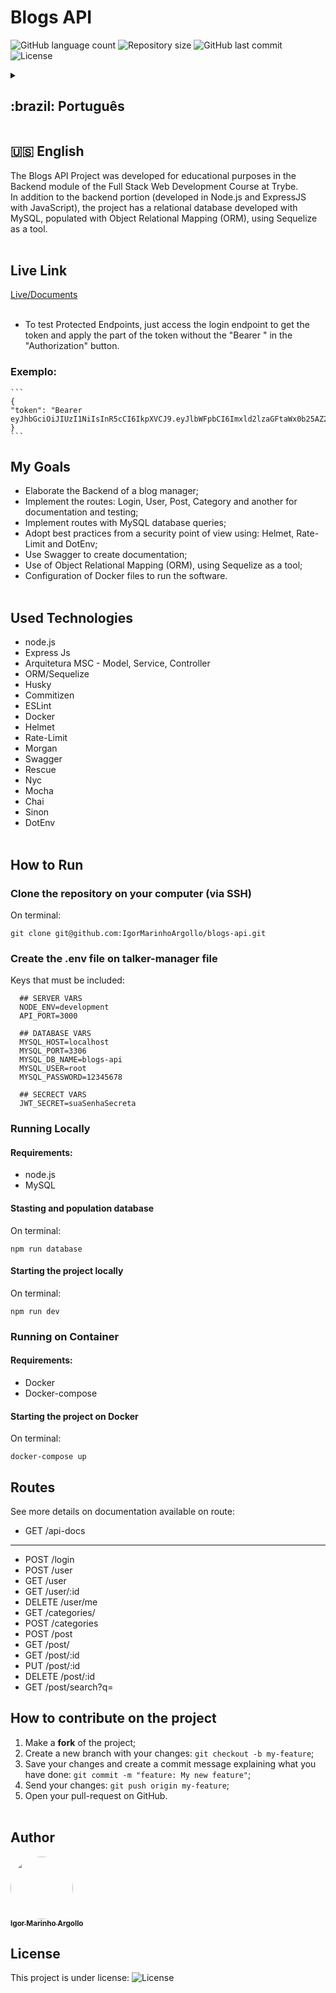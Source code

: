 # Blogs API

<p>
  <img alt="GitHub language count" src="https://img.shields.io/github/languages/count/IgorMarinhoArgollo/blogs-api?color=%2304D361">

  <img alt="Repository size" src="https://img.shields.io/github/repo-size/IgorMarinhoArgollo/blogs-api">
  
  <img alt="GitHub last commit" src="https://img.shields.io/github/last-commit/IgorMarinhoArgollo/blogs-api">
    
  <img alt="License" src="https://img.shields.io/badge/license-MIT-brightgreen">
   
<details>
  <summary><h2>:brazil: Português</h2></summary>
  O Projeto Blogs API foi desenvolvido com fins educacionais no módulo de Backend do Curso de Desenvolvimento Web Full Stack na Trybe. <br> Além da parcela do backend (desenvolvida em Node.js e ExpressJS com JavaScript), o projeto conta com um bando de dados relacionais desenvolvido com o MySQL, populado com o Mapeamento Objeto Relacional (ORM), utiliando o Sequelize como ferramenta.<br><br>
  
  ## Live Link
  <a href="https://talkermanager.herokuapp.com/api-docs/">Live/Documentação</a><br><br>
   * Para testar os Endpoints protegidos, basta acessar o endpoint de login para obter o token e aplicar no botão "Authorization" a parte do token sem o "Bearer ".<br><br>

   ### Exemplo:
    ```
    {
    "token": "Bearer eyJhbGciOiJIUzI1NiIsInR5cCI6IkpXVCJ9.eyJlbWFpbCI6Imxld2lzaGFtaWx0b25AZ21haWwuY29tIiwiaWF0IjoxNjYyMDQ0MTg1LCJleHAiOjE2NjI2NDg5ODV9.jrMggE5ep8vn1QyJg5zqjTsGRZpYYfYYjoGrKpRYeMQ"
    }
    ```
  
  ## Objetivos
  * Elaborar o Backend de um gerenciador de blog;
  * Implementar as rotas: Login, User, Post, Category e outra para documentação e testagem;
  * Implementar as rotas com consultas do banco de dados MySQL;
  * Adotar boas práticas do ponto de vista de segurança usando: Helmet, Rate-Limit e DotEnv;
  * Utilizar o Swagger para criar a documentação;
  * Utilização do Mapeamento Objeto Relacional (ORM), utilizando Sequelize como ferramenta;
  * Configuração de arquivos Docker para rodar o software.<br><br>
  
  ## Tecnologias usadas
  * node.js
  * Express Js
  * Arquitetura MSC - Model, Service, Controller
  * ORM/Sequelize
  * Husky
  * Commitizen
  * ESLint
  * Docker
  * Helmet
  * Rate-Limit
  * Morgan
  * Swagger
  * Rescue
  * Nyc
  * Mocha
  * Chai
  * Sinon
  * DotEnv<br><br>

      
  ## Como Rodar
      
  ### Clonar no seu computador (via SSH)
  No terminal:
  
    git clone git@github.com:IgorMarinhoArgollo/blogs-api.git
       
  ### Crie o arquivo .env na pasta talker-manager
  Chaves que devem ser inseridas:
  ```
    ## SERVER VARS
    NODE_ENV=development
    API_PORT=3000

    ## DATABASE VARS
    MYSQL_HOST=localhost
    MYSQL_PORT=3306
    MYSQL_DB_NAME=blogs-api
    MYSQL_USER=root
    MYSQL_PASSWORD=12345678

    ## SECRECT VARS
    JWT_SECRET=suaSenhaSecreta
  ```
    
  ### Rodar Localmente
  #### Requisitos:
   * node.js
   * MySQL
  
  #### Iniciando criando e populando o banco
  No terminal:
  
    npm run database
  
  
  #### Iniciando o projeto localmente
  No terminal:
  
    npm run dev
          
      
  ### Rodar no Container
  #### Requisitos:
   * Docker
   * Docker-compose
  
  #### Iniciando o projeto localmente
  no terminal:
  
    docker-compose up


  ## Rotas
  Vide detalhes na documentação disponível na rota: 
  
  * GET /api-docs
  ------------------------
  * POST /login
  * POST /user
  * GET /user
  * GET /user/:id
  * DELETE /user/me
  * GET /categories/
  * POST /categories
  * POST /post
  * GET /post/
  * GET /post/:id
  * PUT /post/:id
  * DELETE /post/:id
  * GET /post/search?q=
  
    
  ## Como contribuir no projeto
  1. Faça um **fork** do projeto;
  2. Crie uma nova branch com as suas alterações: `git checkout -b my-feature`;
  3. Salve as alterações e crie uma mensagem de commit contando o que você fez: `git commit -m "feature: My new feature"`;
  4. Envie as suas alterações: `git push origin my-feature`;
  5. Abra o seu pull-request na página do GitHub.<br><br>

  ##  Autor
<a href="https://www.linkedin.com/in/igormarinhoargollo/">
 <img style="border-radius:300px;" src="https://avatars.githubusercontent.com/u/85767736?s=96&v=4" width="100px;" alt=""/>
 <br />
 <sub><b>Igor Marinho Argollo</b></sub></a> <a href="https://www.linkedin.com/in/igormarinhoargollo/"></a>
 <br><br>

  ## Licença
  Esse projeto está sob a licença:
  <img alt="License" src="https://img.shields.io/badge/license-MIT-brightgreen"><br><br>
</details>
  
  ##  
  ## :us: English
  The Blogs API Project was developed for educational purposes in the Backend module of the Full Stack Web Development Course at Trybe. <br> In addition to the backend portion (developed in Node.js and ExpressJS with JavaScript), the project has a relational database developed with MySQL, populated with Object Relational Mapping (ORM), using Sequelize as a tool.<br><br>

## Live Link
<a href="https://talkermanager.herokuapp.com/api-docs/">Live/Documents</a><br><br>
  * To test Protected Endpoints, just access the login endpoint to get the token and apply the part of the token without the "Bearer " in the "Authorization" button.
     
  ### Exemplo:
    ```
    {
    "token": "Bearer eyJhbGciOiJIUzI1NiIsInR5cCI6IkpXVCJ9.eyJlbWFpbCI6Imxld2lzaGFtaWx0b25AZ21haWwuY29tIiwiaWF0IjoxNjYyMDQ0MTg1LCJleHAiOjE2NjI2NDg5ODV9.jrMggE5ep8vn1QyJg5zqjTsGRZpYYfYYjoGrKpRYeMQ"
    }
    ```

## My Goals
* Elaborate the Backend of a blog manager;
* Implement the routes: Login, User, Post, Category and another for documentation and testing;
* Implement routes with MySQL database queries;
* Adopt best practices from a security point of view using: Helmet, Rate-Limit and DotEnv;
* Use Swagger to create documentation;
* Use of Object Relational Mapping (ORM), using Sequelize as a tool;
* Configuration of Docker files to run the software.<br><br>

## Used Technologies
* node.js
* Express Js
* Arquitetura MSC - Model, Service, Controller
* ORM/Sequelize
* Husky
* Commitizen
* ESLint
* Docker
* Helmet
* Rate-Limit
* Morgan
* Swagger
* Rescue
* Nyc
* Mocha
* Chai
* Sinon
* DotEnv<br><br>

    
## How to Run
      
  ### Clone the repository on your computer (via SSH)
  On terminal:
  
    git clone git@github.com:IgorMarinhoArgollo/blogs-api.git
    
  ### Create the .env file on talker-manager file
  Keys that must be included:
  ```
    ## SERVER VARS
    NODE_ENV=development
    API_PORT=3000

    ## DATABASE VARS
    MYSQL_HOST=localhost
    MYSQL_PORT=3306
    MYSQL_DB_NAME=blogs-api
    MYSQL_USER=root
    MYSQL_PASSWORD=12345678

    ## SECRECT VARS
    JWT_SECRET=suaSenhaSecreta
  ```

  ### Running Locally
  #### Requirements:
   * node.js
   * MySQL
  
  #### Stasting and population database
  On terminal:
  
    npm run database


  #### Starting the project locally
  On terminal:
  
    npm run dev
      
      
  ### Running on Container
  #### Requirements:
   * Docker
   * Docker-compose
  
  #### Starting the project on Docker
  On terminal:
  
    docker-compose up


## Routes
  See more details on documentation available on route: 
  
  * GET /api-docs
  ------------------------
  * POST /login
  * POST /user
  * GET /user
  * GET /user/:id
  * DELETE /user/me
  * GET /categories/
  * POST /categories
  * POST /post
  * GET /post/
  * GET /post/:id
  * PUT /post/:id
  * DELETE /post/:id
  * GET /post/search?q=
  
  
## How to contribute on the project
  1. Make a **fork** of the project;
  2. Create a new branch with your changes: `git checkout -b my-feature`;
  3. Save your changes and create a commit message explaining what you have done: `git commit -m "feature: My new feature"`;
  4. Send your changes: `git push origin my-feature`;
  5. Open your pull-request on GitHub.<br><br>

##  Author
<a href="https://www.linkedin.com/in/igormarinhoargollo/">
 <img style="border-radius:300px;" src="https://avatars.githubusercontent.com/u/85767736?s=96&v=4" width="100px;" alt=""/>
 <br />
 <sub><b>Igor Marinho Argollo</b></sub></a> <a href="https://www.linkedin.com/in/igormarinhoargollo/"></a>
 <br />
  
## License
  This project is under license:
  <img alt="License" src="https://img.shields.io/badge/license-MIT-brightgreen"><br><br>
